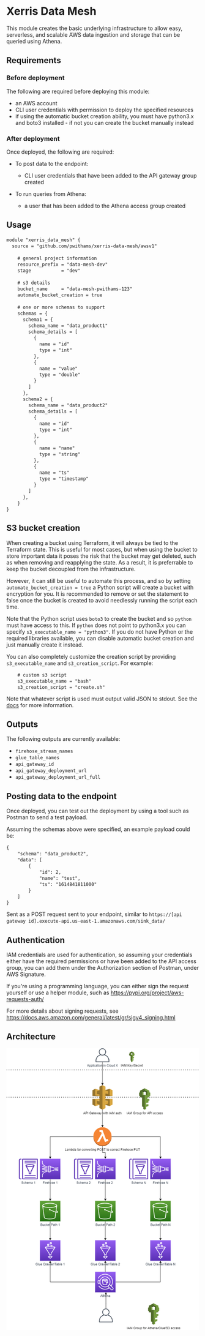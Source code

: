# Xerris Data Mesh

This module creates the basic underlying infrastructure to allow easy, serverless, and scalable AWS data ingestion and storage that can be queried using Athena.

## Requirements

### Before deployment

The following are required before deploying this module:
 - an AWS account
 - CLI user credentials with permission to deploy the specified resources
 - if using the automatic bucket creation ability, you must have python3.x and boto3 installed - if not you can create the bucket manually instead

### After deployment

Once deployed, the following are required:
 - To post data to the endpoint:
     - CLI user credentials that have been added to the API gateway group created

 - To run queries from Athena:
     - a user that has been added to the Athena access group created

## Usage

```hcl
module "xerris_data_mesh" {
  source = "github.com/pwithams/xerris-data-mesh/awsv1"

    # general project information
    resource_prefix = "data-mesh-dev"
    stage           = "dev"

    # s3 details
    bucket_name     = "data-mesh-pwithams-123"
    automate_bucket_creation = true

    # one or more schemas to support
    schemas = {
      schema1 = {
        schema_name = "data_product1"
        schema_details = [
          {
            name = "id"
            type = "int"
          },
          {
            name = "value"
            type = "double"
          }
        ]
      },
      schema2 = {
        schema_name = "data_product2"
        schema_details = [
          {
            name = "id"
            type = "int"
          },
          {
            name = "name"
            type = "string"
          },
          {
            name = "ts"
            type = "timestamp"
          }
        ]
      },
    }
}
```

## S3 bucket creation

When creating a bucket using Terraform, it will always be tied to the Terraform state. This is useful for most cases, but when using the bucket to store important data it poses the risk that the bucket may get deleted, such as when removing and reapplying the state. As a result, it is preferrable to keep the bucket decoupled from the infrastructure.

However, it can still be useful to automate this process, and so by setting `automate_bucket_creation = true` a Python script will create a bucket with encryption for you. It is recommended to remove or set the statement to false once the bucket is created to avoid needlessly running the script each time.

Note that the Python script uses `boto3` to create the bucket and so `python` must have access to this. If `python` does not point to python3.x you can specify `s3_executable_name = "python3"`. If you do not have Python or the required libraries available, you can disable automatic bucket creation and just manually create it instead.

You can also completely customize the creation script by providing `s3_executable_name` and `s3_creation_script`. For example:

```hcl
    # custom s3 script
    s3_executable_name = "bash"
    s3_creation_script = "create.sh"
```

Note that whatever script is used must output valid JSON to stdout. See the [docs](https://registry.terraform.io/providers/hashicorp/external/latest/docs/data-sources/data_source) for more information.


## Outputs

The following outputs are currently available:

 - `firehose_stream_names`
 - `glue_table_names`
 - `api_gateway_id`
 - `api_gateway_deployment_url`
 - `api_gateway_deployment_url_full`

## Posting data to the endpoint

Once deployed, you can test out the deployment by using a tool such as Postman to send a test payload.

Assuming the schemas above were specified, an example payload could be:

```
{
    "schema": "data_product2",
    "data": [
        {
            "id": 2,
            "name": "test",
            "ts": "1614841811000"
        }
    ]
}
```

Sent as a POST request sent to your endpoint, similar to `https://[api gateway id].execute-api.us-east-1.amazonaws.com/sink_data/`

## Authentication

IAM credentials are used for authentication, so assuming your credentials either have the required permissions or have been added to the API access group, you can add them under the Authorization section of Postman, under AWS Signature.

If you're using a programming language, you can either sign the request yourself or use a helper module, such as https://pypi.org/project/aws-requests-auth/

For more details about signing requests, see https://docs.aws.amazon.com/general/latest/gr/sigv4_signing.html

## Architecture

![Architecture](docs/architecture.png)
